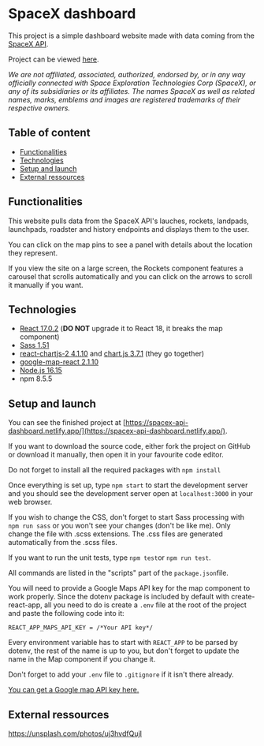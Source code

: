 # SpaceX dashboard

This project is a simple dashboard website made with data coming from the [SpaceX API](https://github.com/r-spacex/SpaceX-API). 

Project can be viewed [here](https://spacex-api-dashboard.netlify.app/).

*We are not affiliated, associated, authorized, endorsed by, or in any way officially connected with Space Exploration Technologies Corp (SpaceX), or any of its subsidiaries or its affiliates. The names SpaceX as well as related names, marks, emblems and images are registered trademarks of their respective owners.*

## Table of content

* [Functionalities](#functionalities)
* [Technologies](#technologies)
* [Setup and launch](#setup-and-launch)
* [External ressources](#external-ressources)

## Functionalities

This website pulls data from the SpaceX API's lauches, rockets, landpads, launchpads, roadster and history endpoints and displays them to the user.

You can click on the map pins to see a panel with details about the location they represent.

If you view the site on a large screen, the Rockets component features a carousel that scrolls automatically and you can click on the arrows to scroll it manually if you want. 

## Technologies

* [React 17.0.2](https://reactjs.org/) (**DO NOT** upgrade it to React 18, it breaks the map component)
* [Sass 1.51](https://sass-lang.com/)
* [react-chartjs-2 4.1.10](https://react-chartjs-2.js.org/) and [chart.js 3.7.1](https://www.chartjs.org/docs/latest/) (they go together)
* [google-map-react 2.1.10](https://www.npmjs.com/package/google-map-react)
* [Node.js 16.15](https://nodejs.org/en/)
* npm 8.5.5

## Setup and launch

You can see the finished project at [https://spacex-api-dashboard.netlify.app/](https://spacex-api-dashboard.netlify.app/).

If you want to download the source code, either fork the project on GitHub or download it manually, then open it in your favourite code editor.

Do not forget to install all the required packages with `npm install`

Once everything is set up, type `npm start` to start the development server and you should see the development server open at `localhost:3000` in your web browser.

If you wish to change the CSS, don't forget to start Sass processing with `npm run sass` or you won't see your changes (don't be like me). Only change the file with .scss extensions. The .css files are generated automatically from the .scss files.

If you want to run the unit tests, type `npm test`or `npm run test`.

All commands are listed in the "scripts" part of the `package.json`file.

You will need to provide a Google Maps API key for the map component to work properly. Since the dotenv package is included by default with create-react-app, all you need to do is create a `.env` file at the root of the project and paste the following code into it: 

```
REACT_APP_MAPS_API_KEY = /*Your API key*/
```

Every environment variable has to start with `REACT_APP` to be parsed by dotenv, the rest of the name is up to you, but don't forget to update the name in the Map component if you change it.

Don't forget to add your `.env` file to `.gitignore` if it isn't there already.

[You can get a Google map API key here.](https://developers.google.com/maps/documentation/javascript/get-api-key)

## External ressources


https://unsplash.com/photos/uj3hvdfQujI


